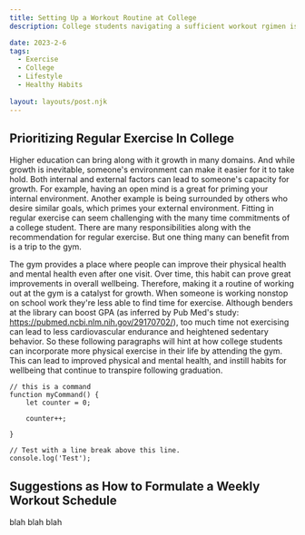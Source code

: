 ```yaml
---
title: Setting Up a Workout Routine at College
description: College students navigating a sufficient workout rgimen is beneficial, and can lead to healthy habits that continue past graduation. Learning how to establish a quality workout routine can set students up for a healthier life. 

date: 2023-2-6
tags:
  - Exercise
  - College
  - Lifestyle
  - Healthy Habits
  
layout: layouts/post.njk
---
```


## Prioritizing Regular Exercise In College

Higher education can bring along with it growth in many domains. And while growth is inevitable, someone's environment can make it easier for it to take hold. Both internal and external factors can lead to someone's capacity for growth. For example, having an open mind is a great for priming your internal environment. Another example is being surrounded by others who desire similar goals, which primes your external environment. Fitting in regular exercise can seem challenging with the many time commitments of a college student. There are many responsibilities along with the recommendation for regular exercise. But one thing many can benefit from is a trip to the gym. 


The gym provides a place where people can improve their physical health and mental health even after one visit. Over time, this habit can prove great improvements in overall wellbeing. Therefore, making it a routine of working out at the gym is a catalyst for growth. When someone is working nonstop on school work they're less able to find time for exercise. Although benders at the library can boost GPA (as inferred by Pub Med's study: https://pubmed.ncbi.nlm.nih.gov/29170702/), too much time not exercising can lead to less cardiovascular endurance and heightened sedentary behavior. So these following paragraphs will hint at how college students can incorporate more physical exercise in their life by attending the gym. This can lead to improved physical and mental health, and instill habits for wellbeing that continue to transpire following graduation.


``` js/2/4
// this is a command
function myCommand() {
	let counter = 0;

	counter++;

}

// Test with a line break above this line.
console.log('Test');
```

## Suggestions as How to Formulate a Weekly Workout Schedule

blah blah blah 
